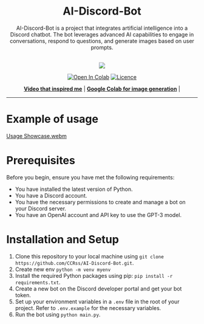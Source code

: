 
<div align="center">

<h1>AI-Discord-Bot</h1>
AI-Discord-Bot is a project that integrates artificial intelligence into a Discord chatbot. The bot leverages advanced AI capabilities to engage in conversations, respond to questions, and generate images based on user prompts. <br><br>


<img src="https://moe-counter.glitch.me/get/@AI-Discord-Bot?theme=rule34" /><br>

[![Open In Colab](https://img.shields.io/badge/Colab-F9AB00?style=for-the-badge&logo=googlecolab&color=525252)]()
[![Licence](https://img.shields.io/badge/LICENSE-MIT-green.svg?style=for-the-badge)](https://github.com/CCRss/AI-Discord-Bot/blob/main/LICENSE)

[**Video that inspired me**](https://youtu.be/OvY4o9zAqrU) | [**Google Colab for image generation**](https://drive.google.com/file/d/1sQJGwTUzDkiM62LsFu5-PeQmzf0Ftkr0/view?usp=sharing) |
</div>

------



# Example of usage 
[Usage Showcase.webm](https://github.com/CCRss/AI-Discord-Bot/assets/118021138/bff8905e-2a1f-406d-b64d-a873d2fc920b)

# Prerequisites
Before you begin, ensure you have met the following requirements:

* You have installed the latest version of Python.
* You have a Discord account.
* You have the necessary permissions to create and manage a bot on your Discord server.
* You have an OpenAI account and API key to use the GPT-3 model.

# Installation and Setup

1. Clone this repository to your local machine using `git clone https://github.com/CCRss/AI-Discord-Bot.git`.
2. Create new env `python -m venv myenv`
3. Install the required Python packages using pip: `pip install -r requirements.txt`.
4. Create a new bot on the Discord developer portal and get your bot token. 
5. Set up your environment variables in a `.env` file in the root of your project. Refer to `.env.example` for the necessary variables.
6. Run the bot using `python main.py`.







